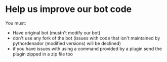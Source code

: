 # Help us improve our bot code
You must:
- Have original bot (mustn't modify our bot)
- don't use any fork of the bot (issues with code that isn't maintained by pythordenador (modified versions) will be declined)
- if you have issues with using a command provided by a plugin send the plugin zipped in a zip file too

